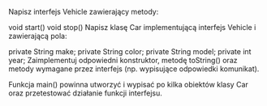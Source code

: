 Napisz interfejs Vehicle zawierający metody:

void start() void stop() Napisz klasę Car implementującą interfejs Vehicle i zawierającą pola:

private String make; private String color; private String model;
private int year; Zaimplementuj odpowiedni konstruktor, metodę toString() oraz metody wymagane przez interfejs (np. wypisujące odpowiedki komunikat).

Funkcja main() powinna utworzyć i wypisać po kilka obiektów klasy Car oraz przetestować działanie funkcji interfejsu.
